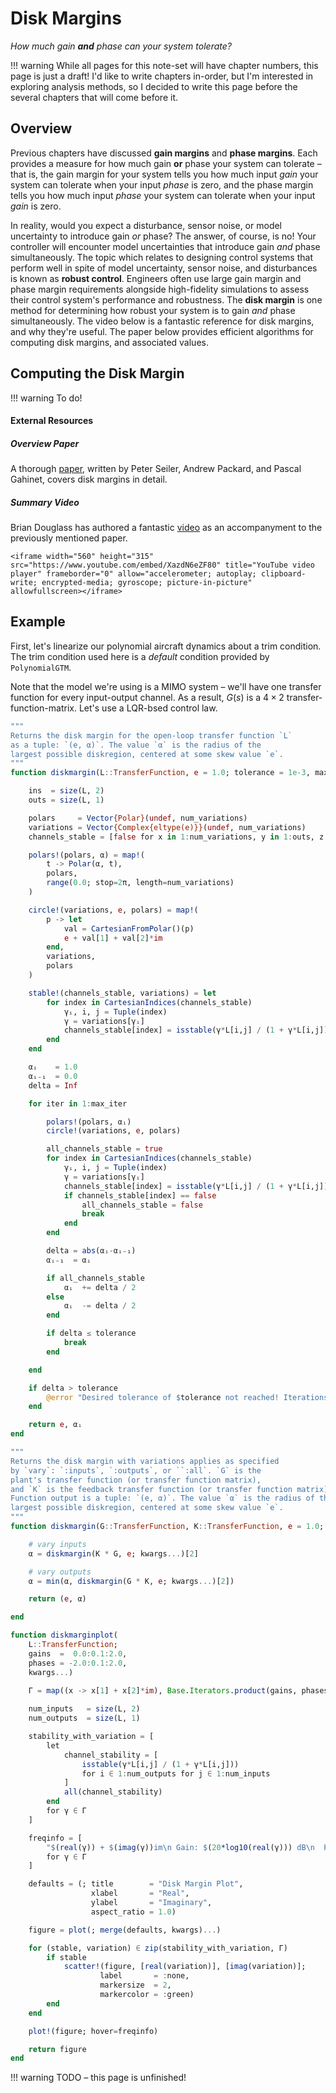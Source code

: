 # Disk Margins
_How much gain __and__ phase can your system tolerate?_

!!! warning
    While all pages for this note-set will have chapter numbers,
    this page is just a draft! I'd like to write chapters in-order, 
    but I'm interested in exploring analysis methods, so I decided 
    to write this page before the several chapters that will
    come before it.

## Overview

Previous chapters have discussed __gain margins__ and __phase margins__. Each provides a measure for 
how much gain __or__ phase your system can tolerate – that is, the gain margin for your system 
tells you how much input _gain_ your system can tolerate when your input _phase_ is zero, and the 
phase margin tells you how much input _phase_ your system can tolerate when your input _gain_ is zero. 

In reality, would you expect a disturbance, sensor noise, or model uncertainty to introduce 
gain _or_ phase? The answer, of course, is no! Your controller will encounter 
model uncertainties that introduce gain _and_ phase simultaneously. The topic which relates to 
designing control systems that perform well in spite of model uncertainty, sensor noise, 
and disturbances is known as __robust control__. Engineers often use large gain 
margin and phase margin requirements alongside high-fidelity simulations to assess their control system's 
performance and robustness. The __disk margin__ is one method for determining how robust your system is 
to gain _and_ phase simultaneously. The video below is a fantastic reference for disk margins, and 
why they're useful. The paper below provides efficient algorithms for computing disk margins, 
and associated values.

## Computing the Disk Margin

!!! warning
    To do!

#### External Resources

##### Overview Paper

A thorough [paper](https://arxiv.org/abs/2003.04771), written by 
Peter Seiler, Andrew Packard, and Pascal Gahinet, covers disk margins in detail. 

##### Summary Video

Brian Douglass has authored a fantastic 
[video](https://www.youtube.com/embed/XazdN6eZF80) as an 
accompanyment to the previously mentioned paper. 

```@raw html
<iframe width="560" height="315" src="https://www.youtube.com/embed/XazdN6eZF80" title="YouTube video player" frameborder="0" allow="accelerometer; autoplay; clipboard-write; encrypted-media; gyroscope; picture-in-picture" allowfullscreen></iframe>
```

## Example

First, let's linearize our polynomial aircraft dynamics about a trim condition. The 
trim condition used here is a _default_ condition provided by `PolynomialGTM`.

Note that the model we're using is a MIMO system – we'll have one transfer function 
for every input-output channel. As a result, $G(s)$ is a $4\times2$ 
transfer-function-matrix. Let's use a LQR-bsed control law. 

```julia
"""
Returns the disk margin for the open-loop transfer function `L`
as a tuple: `(e, α)`. The value `α` is the radius of the 
largest possible diskregion, centered at some skew value `e`.
"""
function diskmargin(L::TransferFunction, e = 1.0; tolerance = 1e-3, max_iter = 20, num_variations = 72)

    ins  = size(L, 2)
    outs = size(L, 1)

    polars     = Vector{Polar}(undef, num_variations)
    variations = Vector{Complex{eltype(e)}}(undef, num_variations)
    channels_stable = [false for x in 1:num_variations, y in 1:outs, z in 1:ins]

    polars!(polars, α) = map!(
        t -> Polar(α, t), 
        polars, 
        range(0.0; stop=2π, length=num_variations)
    )

    circle!(variations, e, polars) = map!(
        p -> let 
            val = CartesianFromPolar()(p)
            e + val[1] + val[2]*im
        end, 
        variations, 
        polars
    )

    stable!(channels_stable, variations) = let
        for index in CartesianIndices(channels_stable)
            γᵢ, i, j = Tuple(index)
            γ = variations[γᵢ]
            channels_stable[index] = isstable(γ*L[i,j] / (1 + γ*L[i,j]))
        end
    end

    αᵢ    = 1.0
    αᵢ₋₁  = 0.0
    delta = Inf

    for iter in 1:max_iter 

        polars!(polars, αᵢ)
        circle!(variations, e, polars)

        all_channels_stable = true
        for index in CartesianIndices(channels_stable)
            γᵢ, i, j = Tuple(index)
            γ = variations[γᵢ]
            channels_stable[index] = isstable(γ*L[i,j] / (1 + γ*L[i,j]))
            if channels_stable[index] == false
                all_channels_stable = false
                break
            end
        end

        delta = abs(αᵢ-αᵢ₋₁)
        αᵢ₋₁  = αᵢ

        if all_channels_stable
            αᵢ  += delta / 2
        else
            αᵢ  -= delta / 2
        end

        if delta ≤ tolerance
            break
        end

    end

    if delta > tolerance
        @error "Desired tolerance of $tolerance not reached! Iterations converged to a tolerance of $delta."
    end

    return e, αᵢ
end

"""
Returns the disk margin with variations applies as specified
by `vary`: `:inputs`, `:outputs`, or ``:all`. `G` is the 
plant's transfer function (or transfer function matrix), 
and `K` is the feedback transfer function (or transfer function matrix).
Function output is a tuple: `(e, α)`. The value `α` is the radius of the 
largest possible diskregion, centered at some skew value `e`.
"""
function diskmargin(G::TransferFunction, K::TransferFunction, e = 1.0; kwargs...)

    # vary inputs
    α = diskmargin(K * G, e; kwargs...)[2]

    # vary outputs
    α = min(α, diskmargin(G * K, e; kwargs...)[2])

    return (e, α)

end

function diskmarginplot(
    L::TransferFunction;
    gains  =  0.0:0.1:2.0,
    phases = -2.0:0.1:2.0,
    kwargs...)

    Γ = map((x -> x[1] + x[2]*im), Base.Iterators.product(gains, phases))
    
    num_inputs   = size(L, 2)
    num_outputs  = size(L, 1)

    stability_with_variation = [
        let
            channel_stability = [
                isstable(γ*L[i,j] / (1 + γ*L[i,j])) 
                for i ∈ 1:num_outputs for j ∈ 1:num_inputs
            ]
            all(channel_stability)
        end
        for γ ∈ Γ
    ]

    freqinfo = [
        "$(real(γ)) + $(imag(γ))im\n Gain: $(20*log10(real(γ))) dB\n  Phase: $(rad2deg(imag(γ))) deg"
        for γ ∈ Γ
    ]

    defaults = (; title        = "Disk Margin Plot", 
                  xlabel       = "Real", 
                  ylabel       = "Imaginary",
                  aspect_ratio = 1.0)

    figure = plot(; merge(defaults, kwargs)...)

    for (stable, variation) ∈ zip(stability_with_variation, Γ)
        if stable
            scatter!(figure, [real(variation)], [imag(variation)]; 
                    label       = :none, 
                    markersize  = 2, 
                    markercolor = :green)
        end
    end

    plot!(figure; hover=freqinfo)

    return figure
end
```

!!! warning
    TODO – this page is unfinished!
